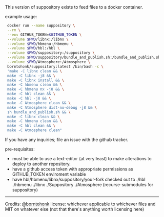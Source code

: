 This version of suppository exists to feed files to a docker container.

example usage:

```sh
 docker run --name suppository \
 --rm \
 --env GITHUB_TOKEN=$GITHUB_TOKEN \
 --volume $PWD/libnx:/libnx \
 --volume $PWD/hbmenu:/hbmenu \
 --volume $PWD/hbl:/hbl \
 --volume $PWD/suppository:/suppository \
 --volume $PWD/suppository/bundle_and_publish.sh:/bundle_and_publish.sh \
 --volume $PWD/Atmosphere:/Atmosphere \
 borntohonk/suppository:latest /bin/bash -c \
 "make -C libnx clean && \
 make -C libnx -j8 && \
 make -C libnx install && \
 make -C hbmenu clean && \
 make -C hbmenu nx -j8 && \
 make -C hbl clean && \
 make -C hbl -j8 && \
 make -C Atmosphere clean && \
 make -C Atmosphere dist-no-debug -j8 && \
 sh bundle_and_publish.sh && \
 make -C libnx clean && \
 make -C hbmenu clean && \
 make -C hbl clean && \
 make -C Atmosphere clean"
```

If you have any inquiries; file an issue with the github tracker.

pre-requisites: 
* must be able to use a text-editor (at very least) to make alterations to deploy to another repository.
* have a github access token with appropriate permissions as GITHUB_TOKEN enviroment variable
* have hbl/hbmenu/libnx/suppository/your-fork checked out to ./hbl ./hbmenu ./libnx ./Suppository ./Atmosphere (recurse-submodules for suppository)

---
Credits: [@borntohonk](https://github.com/borntohonk)
license: whichever applicable to whichever files and MIT on whatever else (not that there's anything worth licensing here)
